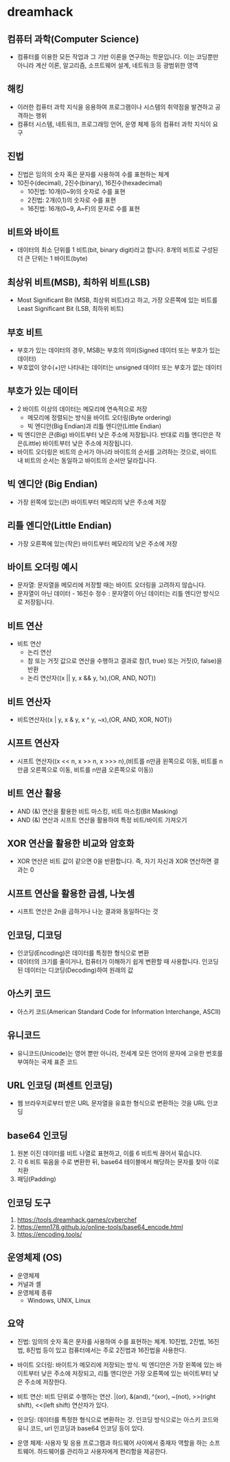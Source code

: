 # dreamhack

## 컴퓨터 과학(Computer Science)
- 컴퓨터를 이용한 모든 작업과 그 기반 이론을 연구하는 학문입니다. 이는 코딩뿐만 아니라 계산 이론, 알고리즘, 소프트웨어 설계, 네트워크 등 광범위한 영역

## 해킹
- 이러한 컴퓨터 과학 지식을 응용하여 프로그램이나 시스템의 취약점을 발견하고 공격하는 행위
- 컴퓨터 시스템, 네트워크, 프로그래밍 언어, 운영 체제 등의 컴퓨터 과학 지식이 요구

## 진법
- 진법은 임의의 숫자 혹은 문자를 사용하여 수를 표현하는 체계
- 10진수(decimal), 2진수(binary), 16진수(hexadecimal)
    - 10진법: 10개(0~9)의 숫자로 수를 표현
    - 2진법: 2개(0,1)의 숫자로 수를 표현
    - 16진법: 16개(0~9, A~F)의 문자로 수를 표현

## 비트와 바이트
-  데이터의 최소 단위를 1 비트(bit, binary digit)라고 합니다. 8개의 비트로 구성된 더 큰 단위는 1 바이트(byte)

## 최상위 비트(MSB), 최하위 비트(LSB)
- Most Significant Bit (MSB, 최상위 비트)라고 하고, 가장 오른쪽에 있는 비트를 Least Significant Bit (LSB, 최하위 비트)

## 부호 비트
- 부호가 있는 데이터의 경우, MSB는 부호의 의미(Signed 데이터 또는 부호가 있는 데이터)
- 부호없이 양수(+)만 나타내는 데이터는 unsigned 데이터 또는 부호가 없는 데이터

## 부호가 있는 데이터
- 2 바이트 이상의 데이터는 메모리에 연속적으로 저장
    - 메모리에 정렬되는 방식을 바이트 오더링(Byte ordering)
    - 빅 엔디안(Big Endian)과 리틀 엔디안(Little Endian)
- 빅 엔디안은 큰(Big) 바이트부터 낮은 주소에 저장됩니다. 반대로 리틀 엔디안은 작은(Little) 바이트부터 낮은 주소에 저장됩니다.
- 바이트 오더링은 비트의 순서가 아니라 바이트의 순서를 고려하는 것으로, 바이트 내 비트의 순서는 동일하고 바이트의 순서만 달라집니다.

## 빅 엔디안 (Big Endian)
- 가장 왼쪽에 있는(큰) 바이트부터 메모리의 낮은 주소에 저장

## 리틀 엔디안(Little Endian)
- 가장 오른쪽에 있는(작은) 바이트부터 메모리의 낮은 주소에 저장

## 바이트 오더링 예시
- 문자열: 문자열을 메모리에 저장할 때는 바이트 오더링을 고려하지 않습니다.
- 문자열이 아닌 데이터 - 16진수 정수 : 문자열이 아닌 데이터는 리틀 엔디안 방식으로 저장됩니다.

## 비트 연산
- 비트 연산
    - 논리 연산
    - 참 또는 거짓 값으로 연산을 수행하고 결과로 참(1, true) 또는 거짓(0, false)을 반환
    - 논리 연산자((x || y, x && y, !x),(OR, AND, NOT))

## 비트 연산자
- 비트연산자((x | y, x & y, x ^ y, ~x),(OR, AND, XOR, NOT))

## 시프트 연산자
- 시프트 연산자((x << n, x >> n, x >>> n),(비트를 n만큼 왼쪽으로 이동, 비트를 n만큼 오른쪽으로 이동, 비트를 n만큼 오른쪽으로 이동))

## 비트 연산 활용
- AND (&) 연산을 활용한 비트 마스킹, 비트 마스킹(Bit Masking)
- AND (&) 연산과 시프트 연산을 활용하여 특정 비트/바이트 가져오기

## XOR 연산을 활용한 비교와 암호화
- XOR 연산은 비트 값이 같으면 0을 반환합니다. 즉, 자기 자신과 XOR 연산하면 결과는 0

## 시프트 연산을 활용한 곱셈, 나눗셈
- 시프트 연산은 2n을 곱하거나 나눈 결과와 동일하다는 것

## 인코딩, 디코딩
- 인코딩(Encoding)은 데이터를 특정한 형식으로 변환
- 데이터의 크기를 줄이거나, 컴퓨터가 이해하기 쉽게 변환할 때 사용합니다. 인코딩된 데이터는 디코딩(Decoding)하여 원래의 값

## 아스키 코드
- 아스키 코드(American Standard Code for Information Interchange, ASCII)

## 유니코드
- 유니코드(Unicode)는 영어 뿐만 아니라, 전세계 모든 언어의 문자에 고유한 번호를 부여하는 국제 표준 코드

## URL 인코딩 (퍼센트 인코딩)
- 웹 브라우저로부터 받은 URL 문자열을 유효한 형식으로 변환하는 것을 URL 인코딩

## base64 인코딩
1. 원본 이진 데이터를 비트 나열로 표현하고, 이를 6 비트씩 끊어서 묶습니다.
2. 각 6 비트 묶음을 수로 변환한 뒤, base64 테이블에서 해당하는 문자를 찾아 이로 치환
3. 패딩(Padding)

## 인코딩 도구
1. https://tools.dreamhack.games/cyberchef
2. https://emn178.github.io/online-tools/base64_encode.html
3. https://encoding.tools/

## 운영체제 (OS)
- 운영체제
- 커널과 셸
- 운영체제 종류
    - Windows, UNIX, Linux

## 요약
- 진법: 임의의 숫자 혹은 문자를 사용하여 수를 표현하는 체계. 10진법, 2진법, 16진법, 8진법 등이 있고 컴퓨터에서는 주로 2진법과 16진법을 사용한다.

- 바이트 오더링: 바이트가 메모리에 저장되는 방식. 빅 엔디안은 가장 왼쪽에 있는 바이트부터 낮은 주소에 저장되고, 리틀 엔디안은 가장 오른쪽에 있는 바이트부터 낮은 주소에 저장한다.

- 비트 연산: 비트 단위로 수행하는 연산. |(or), &(and), ^(xor), ~(not), >>(right shift), <<(left shift) 연산자가 있다.

- 인코딩: 데이터를 특정한 형식으로 변환하는 것. 인코딩 방식으로는 아스키 코드와 유니 코드, url 인코딩과 base64 인코딩 등이 있다.

- 운영 체제: 사용자 및 응용 프로그램과 하드웨어 사이에서 중재자 역할을 하는 소프트웨어. 하드웨어를 관리하고 사용자에게 편리함을 제공한다.